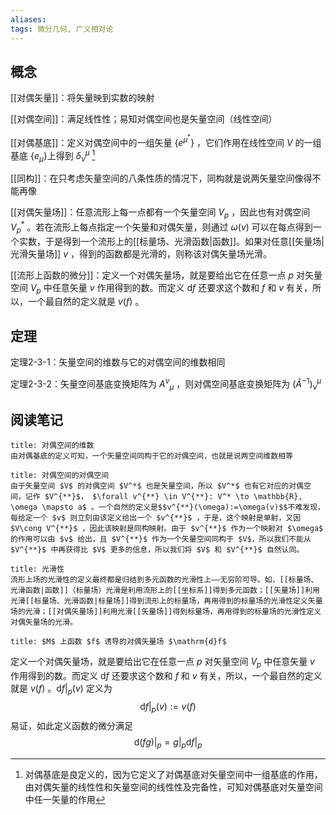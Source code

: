 ```yaml
---
aliases: 
tags: 微分几何, 广义相对论
---
```


## 概念
[[对偶矢量]]：将矢量映到实数的映射

[[对偶空间]]：满足线性性；易知对偶空间也是矢量空间（线性空间）

[[对偶基底]]：定义对偶空间中的一组矢量 $\{e^{\mu^*}\}$ ，它们作用在线性空间 $V$ 的一组基底 $\{e_\mu\}$上得到 $\delta^\mu_\nu$ [^1]

[^1]:对偶基底是良定义的，因为它定义了对偶基底对矢量空间中一组基底的作用，由对偶矢量的线性性和矢量空间的线性性及完备性，可知对偶基底对矢量空间中任一矢量的作用

[[同构]]：在只考虑矢量空间的八条性质的情况下，同构就是说两矢量空间像得不能再像

[[对偶矢量场]]：任意流形上每一点都有一个矢量空间 $V_p$ ，因此也有对偶空间 $V_p^*$ 。若在流形上每点指定一个矢量和对偶矢量，则通过 $\omega(v)$ 可以在每点得到一个实数，于是得到一个流形上的[[标量场、光滑函数|函数]]。如果对任意[[矢量场|光滑矢量场]] $v$ ，得到的函数都是光滑的，则称该对偶矢量场光滑。

[[流形上函数的微分]]：定义一个对偶矢量场，就是要给出它在任意一点 $p$ 对矢量空间 $V_p$ 中任意矢量 $v$ 作用得到的数。而定义 $\mathrm{d}f$ 还要求这个数和 $f$ 和 $v$ 有关，所以，一个最自然的定义就是 $v(f)$ 。

## 定理
定理2-3-1：矢量空间的维数与它的对偶空间的维数相同

定理2-3-2：矢量空间基底变换矩阵为 $A^{\nu}{}_{\mu}$ ，则对偶空间基底变换矩阵为 $(\tilde{A}^{-1})_\nu{}^\mu$ 


## 阅读笔记
```ad-note
title: 对偶空间的维数
由对偶基底的定义可知，一个矢量空间同构于它的对偶空间，也就是说两空间维数相等
```

```ad-note
title: 对偶空间的对偶空间
由于矢量空间 $V$ 的对偶空间 $V^*$ 也是矢量空间，所以 $V^*$ 也有它对应的对偶空间，记作 $V^{**}$， $\forall v^{**} \in V^{**}: V^* \to \mathbb{R}, \omega \mapsto a$ 。一个自然的定义是$$v^{**}(\omega):=\omega(v)$$不难发现，每给定一个 $v$ 则立刻由该定义给出一个 $v^{**}$ ，于是，这个映射是单射，又因 $V\cong V^{**}$ ，因此该映射是同构映射。由于 $v^{**}$ 作为一个映射对 $\omega$ 的作用可以由 $v$ 给出，且 $V^{**}$ 作为一个矢量空间同构于 $V$，所以我们不能从 $V^{**}$ 中再获得比 $V$ 更多的信息，所以我们将 $V$ 和 $V^{**}$ 自然认同。
```

```ad-note
title: 光滑性
流形上场的光滑性的定义最终都是归结到多元函数的光滑性上——无穷阶可导。如，[[标量场、光滑函数|函数]]（标量场）光滑是利用流形上的[[坐标系]]得到多元函数；[[矢量场]]利用光滑[[标量场、光滑函数|标量场]]得到流形上的标量场，再用得到的标量场的光滑性定义矢量场的光滑；[[对偶矢量场]]利用光滑[[矢量场]]得到标量场，再用得到的标量场的光滑性定义对偶矢量场的光滑。
```

```ad-note
title: $M$ 上函数 $f$ 诱导的对偶矢量场 $\mathrm{d}f$

```
定义一个对偶矢量场，就是要给出它在任意一点 $p$ 对矢量空间 $V_p$ 中任意矢量 $v$ 作用得到的数。而定义 $\mathrm{d}f$ 还要求这个数和 $f$ 和 $v$ 有关，所以，一个最自然的定义就是 $v(f)$ 。$\mathrm{d}f|_p(v)$ 定义为$$\mathrm{d}f|_p (v):= v(f)$$易证，如此定义函数的微分满足$$\mathrm{d}(fg)|_p = g|_p\mathrm{d}f|_p$$
